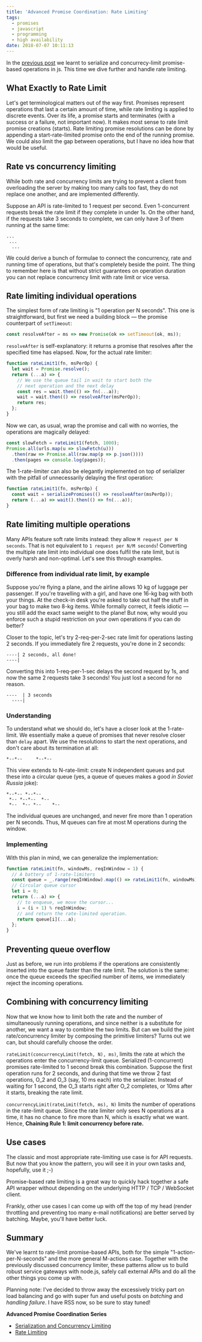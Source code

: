 ```yaml
---
title: 'Advanced Promise Coordination: Rate Limiting'
tags:
  - promises
  - javascript
  - programming
  - high availability
date: 2018-07-07 10:11:13
---
```



In the [previous post](/2018/06/20/serialize-promises/) we learnt to serialize
and concurrecy-limit promise-based operations in js. This time we dive further
and handle rate limiting.

## What Exactly to Rate Limit

Let's get terminological matters out of the way first. Promises represent operations
that last a certain amount of time, while rate limiting is applied to discrete events.
Over its life, a promise starts and terminates (with a success or a failure, not
important now). It makes most sense to rate limit promise creations (starts).
Rate limiting promise resolutions can be done by appending a start-rate-limited
promise onto the end of the running promise. We could also limit the gap
between operations, but I have no idea how that would be useful.

## Rate vs concurrency limiting

While both rate and concurrency limits are trying to prevent a client from
overloading the server by making too many calls too fast, they do not replace
one another, and are implemented differently.

Suppose an API is rate-limited to 1 request per second. Even 1-concurrent requests
break the rate limit if they complete in under 1s. On the other hand, if the
requests take 3 seconds to complete, we can only have 3 of them running at the same time:

```
...
 ...
  ...
```

We could derive a bunch of formulae to connect the concurrency, rate and
running time of operations, but that's completely beside the point. The thing to
remember here is that without strict guarantees on operation duration you can
not replace concurrency limit with rate limit or vice versa.

## Rate limiting individual operations

The simplest form of rate limiting is "1 operation per N seconds". This one is
straightforward, but first we need a building block — the promise counterpart
of `setTimeout`:

```js
const resolveAfter = ms => new Promise(ok => setTimeout(ok, ms));
```

`resolveAfter` is self-explanatory: it returns a promise that resolves after
the specified time has elapsed. Now, for the actual rate limiter:

```js
function rateLimit1(fn, msPerOp) {
  let wait = Promise.resolve();
  return (...a) => {
    // We use the queue tail in wait to start both the
    // next operation and the next delay
    const res = wait.then(() => fn(...a));
    wait = wait.then(() => resolveAfter(msPerOp));
    return res;
  };
}
```

Now we can, as usual, wrap the promise and call with no worries, the operations
are magically delayed:

```js
const slowFetch = rateLimit1(fetch, 1000);
Promise.all(urls.map(u => slowFetch(u)))
  .then(raw => Promise.all(raw.map(p => p.json())))
  .then(pages => console.log(pages));
```

The 1-rate-limiter can also be elegantly implemented on top of serializer
with the pitfall of unnecessarily delaying the first operation:

```js
function rateLimit1(fn, msPerOp) {
  const wait = serializePromises(() => resolveAfter(msPerOp));
  return (...a) => wait().then(() => fn(...a));
}
```

## Rate limiting multiple operations

Many APIs feature soft rate limits instead: they allow `M request per N seconds`.
That is not equivalent to `1 request per N/M seconds`! Converting the multiple
rate limit into individual one does fulfil the rate limit, but is overly harsh
and non-optimal. Let's see this through examples.

### Difference from individual rate limit, by example

Suppose you're flying a plane, and the airline allows 10 kg of luggage per
passenger. If you're travelling with a girl, and have one 16-kg bag with both
your things. At the check-in desk you're asked to take out half the stuff in
your bag to make two 8-kg items. While formally correct, it feels idiotic —
you still add the exact same weight to the plane! But now, why would you enforce
such a stupid restriction on your own operations if you can do better?

Closer to the topic, let's try 2-req-per-2-sec rate limit for operations
lasting 2 seconds. If you immediately fire 2 requests, you're done in 2 seconds:

```
----| 2 seconds, all done!
----|
```

Converting this into 1-req-per-1-sec delays the second request by 1s, and
now the same 2 requests take 3 seconds! You just lost a second for no reason.

```
----  | 3 seconds
  ----|
```

### Understanding

To understand what we should do, let's have a closer look at the 1-rate-limit.
We essentially make a queue of promises that never resolve closer than `delay`
apart. We use the resolutions to start the next operations, and don't care
about its termination at all:

```
*--*--     *--*--
```

This view extends to N-rate-limit: create N independent queues and put these
into a circular queue (yes, a queue of queues makes a good _in Soviet Russia_
joke):

```
*--*-- *--*--
 *-- *--*--  *--
 *--  *-- *--    *--
```

The individual queues are unchanged, and never fire more than 1 operation per N
seconds. Thus, M queues can fire at most M operations during the window.

### Implementing

With this plan in mind, we can generalize the implementation:

```js
function rateLimit(fn, windowMs, reqInWindow = 1) {
  // A battery of 1-rate-limiters
  const queue = _.range(reqInWindow).map(() => rateLimit1(fn, windowMs));
  // Circular queue cursor
  let i = 0;
  return (...a) => {
    // to enqueue, we move the cursor...
    i = (i + 1) % reqInWindow;
    // and return the rate-limited operation.
    return queue[i](...a);
  };
}
```

## Preventing queue overflow

Just as before, we run into problems if the operations are consistently inserted
into the queue faster than the rate limit. The solution is the same: once the
queue exceeds the specified number of items, we immediately reject the incoming
operations.

## Combining with concurrency limiting

Now that we know how to limit both the rate and the number of simultaneously
running operations, and since neither is a substitute for another, we want a
way to combine the two limits. But can we build the joint rate/concurrency
limiter by composing the primitive limiters? Turns out we can, but should carefully
choose the order.

`rateLimit(concurrencyLimit(fetch, N), ms)`, limits the rate at which the
operations enter the concurrency-limit queue. Serialized (1-concurrent) promises
rate-limited to 1 second break this combination. Suppose the first operation runs for
2 seconds, and during that time we throw 2 fast operations, O_2 and O_3 (say,
10 ms each) into the serializer. Instead of waiting for 1 second, the O_3 starts
right after O_2 completes, or 10ms after it starts, breaking the rate limit.

`concurrencyLimit(rateLimit(fetch, ms), N)` limits the number of operations in
the rate-limit queue. Since the rate limiter only sees N operations at a time,
it has no chance to fire more than N, which is exactly what we want.
Hence, **Chaining Rule 1: limit concurrency before rate.**

## Use cases

The classic and most appropriate rate-limiting use case is for API requests.
But now that you know the pattern, you will see it in your own tasks and,
hopefully, use it ;-)

Promise-based rate limiting is a great way to quickly hack together a safe API
wrapper without depending on the underlying HTTP / TCP / WebSocket client.

Frankly, other use cases I can come up with off the top of my head (render
throttling and preventing too many e-mail notifications) are better served by
batching. Maybe, you'll have better luck.

## Summary

We've learnt to rate-limit promise-based APIs, both for the simple
"1-action-per-N-seconds" and the more general M-actions case. Together with the
previously discussed concurrency limiter, these patterns allow us to build robust
service gateways with node.js, safely call external APIs and do all the other
things you come up with.

Planning note: I've decided to throw away the excessively tricky part on load
balancing and go with super fun and useful posts on *batching* and *handling failure*.
I have RSS now, so be sure to stay tuned!

**Advanced Promise Coordination Series**

- [Serialization and Concurrency Limiting](/2018/06/20/serialize-promises/)
- [Rate Limiting](/2018/07/07/rate-limit-promises/)
